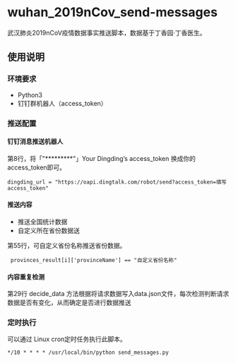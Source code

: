 # wuhan_2019nCov_send-messages

武汉肺炎2019nCoV疫情数据事实推送脚本，数据基于丁香园·丁香医生。

## 使用说明

### 环境要求

- Python3
- 钉钉群机器人（access_token）

### 推送配置

#### 钉钉消息推送机器人

第8行，将「"*********"」Your Dingding’s access_token 换成你的 access_token即可。
```
dingding_url = "https://oapi.dingtalk.com/robot/send?access_token=填写access_token"
```

#### 推送内容

- 推送全国统计数据
- 自定义所在省份数据送

第55行，可自定义省份名称推送省份数据。

```
 provinces_result[i]['provinceName'] == "自定义省份名称"
```

#### 内容重复检测

第29行 decide_data 方法根据将请求数据写入data.json文件，每次检测判断请求数据是否有变化，从而确定是否进行数据推送

### 定时执行

可以通过 Linux cron定时任务执行此脚本。

```
*/10 * * * * /usr/local/bin/python send_messages.py
```